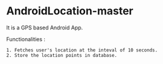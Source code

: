 # AndroidLocation-master

It is a GPS based Android App.

Functionalities :

    1. Fetches user's location at the inteval of 10 seconds.
    2. Store the location points in database.
    
 
